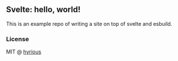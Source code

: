 ## Svelte: hello, world!

This is an example repo of writing a site on top of svelte and esbuild.

### License

MIT @ [hyrious](https://github.com/hyrious)

